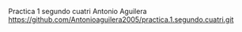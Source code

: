 Practica 1 segundo cuatri Antonio Aguilera
https://github.com/Antonioaguilera2005/practica.1.segundo.cuatri.git
